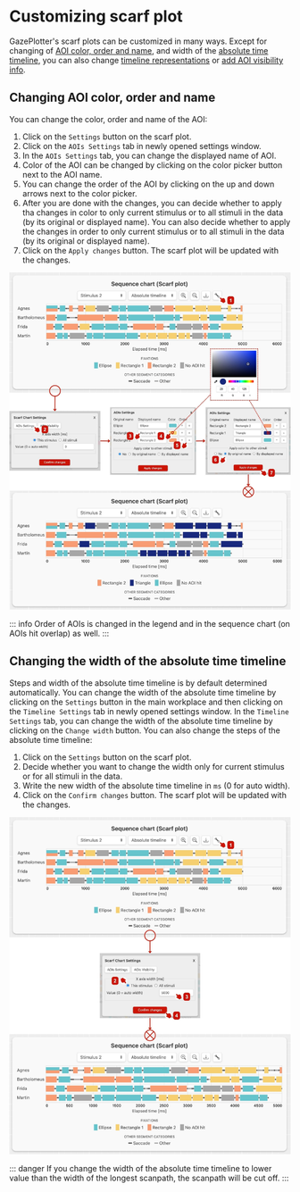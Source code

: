 # Customizing scarf plot

GazePlotter's scarf plots can be customized in many ways. Except for changing of [AOI color, order and name](#changing-aoi-color-order-and-name), and width of the [absolute time timeline](#changing-the-width-of-the-absolute-time-timeline), you can also change [timeline representations](/basic/timelines.md) or [add AOI visibility info](/basic/aoi-visibility.md).

## Changing AOI color, order and name

You can change the color, order and name of the AOI:
1. Click on the `Settings` button on the scarf plot.
2. Click on the `AOIs Settings` tab in newly opened settings window.
3. In the `AOIs Settings` tab, you can change the displayed name of AOI.
4. Color of the AOI can be changed by clicking on the color picker button next to the AOI name.
5. You can change the order of the AOI by clicking on the up and down arrows next to the color picker.
6. After you are done with the changes, you can decide whether to apply tha changes in color to only current stimulus or to all stimuli in the data (by its original or displayed name). You can also decide whether to apply the changes in order to only current stimulus or to all stimuli in the data (by its original or displayed name).
7. Click on the `Apply changes` button. The scarf plot will be updated with the changes.

![](./img/customizing-scarf-plot/1.jpg)

::: info
Order of AOIs is changed in the legend and in the sequence chart (on AOIs hit overlap) as well.
:::

## Changing the width of the absolute time timeline

Steps and width of the absolute time timeline is by default determined automatically. You can change the width of the absolute time timeline by clicking on the `Settings` button in the main workplace and then clicking on the `Timeline Settings` tab in newly opened settings window. In the `Timeline Settings` tab, you can change the width of the absolute time timeline by clicking on the `Change width` button. You can also change the steps of the absolute time timeline:
1. Click on the `Settings` button on the scarf plot.
2. Decide whether you want to change the width only for current stimulus or for all stimuli in the data.
3. Write the new width of the absolute time timeline in `ms` (0 for auto width).
4. Click on the `Confirm changes` button. The scarf plot will be updated with the changes.

![](./img/customizing-scarf-plot/2.jpg)

::: danger
If you change the width of the absolute time timeline to lower value than the width of the longest scanpath, the scanpath will be cut off.
:::
